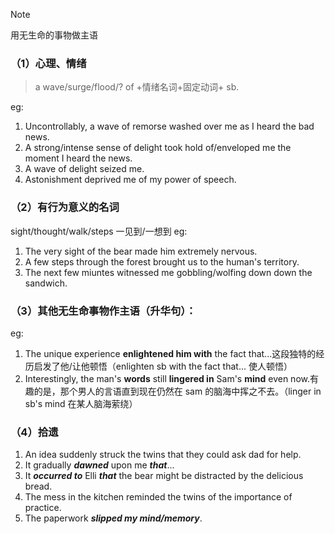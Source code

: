>[!note]
>用无生命的事物做主语

### （1）心理、情绪
>a wave/surge/flood/? of +情绪名词+固定动词+ sb.

eg:
1. Uncontrollably, a wave of remorse washed over me as I heard the bad news.
2. A strong/intense sense of delight took hold of/enveloped me the moment I heard the news.
3. A wave of delight seized me.
4. Astonishment deprived me of my power of speech.
### （2）有行为意义的名词
 sight/thought/walk/steps 一见到/一想到
 eg:
1. The very sight of the bear made him extremely nervous.
2. A few steps through the forest brought us to the human's territory.
3. The next few miuntes witnessed me gobbling/wolfing down down the sandwich.
### （3）其他无生命事物作主语（升华句）：
eg:
1. The unique experience **enlightened him with** the fact that...这段独特的经历启发了他/让他顿悟（enlighten sb with the fact that... 使人顿悟）
2. Interestingly, the man's **words** still **lingered in** Sam's **mind** even now.有趣的是，那个男人的言语直到现在仍然在 sam 的脑海中挥之不去。（linger in sb's mind 在某人脑海萦绕）
### （4）拾遗
1. An idea suddenly struck the twins that they could ask dad for help.
2. It gradually ***dawned*** upon me ***that***...
3. It ***occurred to*** Elli ***that*** the bear might be distracted by the delicious bread.
4. The mess in the kitchen reminded the twins of the importance of practice.
5. The paperwork ***slipped my mind/memory***.